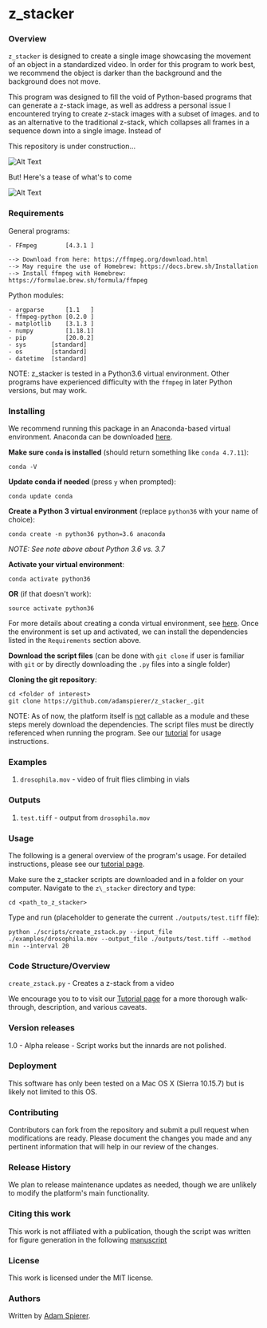 <h1>z_stacker</h1>

<h3>Overview</h3>

`z_stacker` is designed to create a single image showcasing the movement of an object in a standardized video. In order for this program to work best, we recommend the object is darker than the background and the background does not move.

This program was designed to fill the void of Python-based programs that can generate a z-stack image, as well as address a personal issue I encountered trying to create z-stack images with a subset of images. and to as an alternative to the traditional z-stack, which collapses all frames in a sequence down into a single image. Instead of 

This repository is under construction...

![Alt Text](https://media.tenor.com/images/8b94b2d480baf98564965767f2e94b23/tenor.gif)

But! Here's a tease of what's to come

![Alt Text](https://github.com/adamspierer/z_stacker/blob/dev/outputs/test.png)


<h3>Requirements</h3>

General programs:

	- FFmpeg        [4.3.1 ]

	--> Download from here: https://ffmpeg.org/download.html
	--> May require the use of Homebrew: https://docs.brew.sh/Installation
	--> Install ffmpeg with Homebrew: https://formulae.brew.sh/formula/ffmpeg

Python modules:

    - argparse      [1.1   ]
    - ffmpeg-python [0.2.0 ]
    - matplotlib    [3.1.3 ]
    - numpy         [1.18.1]
    - pip           [20.0.2]
    - sys		[standard]
    - os		[standard]
	- datetime	[standard]

NOTE: z_stacker is tested in a Python3.6 virtual environment. Other programs have experienced difficulty with the `ffmpeg` in later Python versions, but may work.

<h3>Installing</h3>

We recommend running this package in an Anaconda-based virtual environment. Anaconda can be downloaded [here](https://docs.anaconda.com/anaconda/install/).

**Make sure `conda` is installed** (should return something like `conda 4.7.11`):

	conda -V 

**Update conda if needed** (press `y` when prompted):

	conda update conda

**Create a Python 3 virtual environment** (replace `python36` with your name of choice):
	
	conda create -n python36 python=3.6 anaconda

*NOTE: See note above about Python 3.6 vs. 3.7*

**Activate your virtual environment**:

	conda activate python36
	
**OR** (if that doesn't work):

	source activate python36

For more details about creating a conda virtual environment, see [here](https://uoa-eresearch.github.io/eresearch-cookbook/recipe/2014/11/20/conda/). Once the environment is set up and activated, we can install the dependencies listed in the `Requirements` section above.


**Download the script files** (can be done with `git clone` if user is familiar with `git` or by directly downloading the `.py` files into a single folder)

**Cloning the git repository**:

	cd <folder of interest>
	git clone https://github.com/adamspierer/z_stacker_.git
	
NOTE: As of now, the platform itself is <u>not</u> callable as a module and these steps merely download the dependencies. The script files must be directly referenced when running the program. See our [tutorial](https://github.com/adamspierer/z_stacker/blob/master/TUTORIAL.md) for usage instructions.


<h3>Examples</h3>

1. `drosophila.mov` - video of fruit flies climbing in vials

<h3>Outputs</h3>

1. `test.tiff` - output from `drosophila.mov`

<h3>Usage</h3>

The following is a general overview of the program's usage. For detailed instructions, please see our [tutorial page](https://github.com/adamspierer/z_stacker/blob/master/TUTORIAL.md).

Make sure the z\_stacker scripts are downloaded and in a folder on your computer. Navigate to the `z\_stacker` directory and type:

	cd <path_to_z_stacker>

Type and run (placeholder to generate the current `./outputs/test.tiff` file):

	python ./scripts/create_zstack.py --input_file ./examples/drosophila.mov --output_file ./outputs/test.tiff --method min --interval 20


<h3>Code Structure/Overview</h3>

`create_zstack.py` - Creates a z-stack from a video

We encourage you to to visit our [Tutorial page]('https://github.com/adamspierer/z_stack_/blob/master/TUTORIAL.md') for a more thorough walk-through, description, and various caveats.

<h3>Version releases</h3>

1.0 - Alpha release - Script works but the innards are not polished.

<h3>Deployment</h3>

This software has only been tested on a Mac OS X (Sierra 10.15.7) but is likely not limited to this OS.

<h3>Contributing</h3>

Contributors can fork from the repository and submit a pull request when modifications are ready. Please document the changes you made and any pertinent information that will help in our review of the changes.

<h3>Release History</h3>

We plan to release maintenance updates as needed, though we are unlikely to modify the platform's main functionality.

<h3>Citing this work</h3>

This work is not affiliated with a publication, though the script was written for figure generation in the following [manuscript](https://doi.org/10.1101/2020.05.27.118604)

<h3>License</h3>

This work is licensed under the MIT license.

<h3>Authors</h3>

Written by [Adam Spierer](https://github.com/adamspierer).